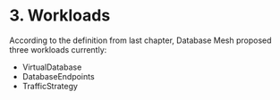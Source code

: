 # 3. Workloads

According to the definition from last chapter, Database Mesh proposed three workloads currently:
* VirtualDatabase
* DatabaseEndpoints
* TrafficStrategy
